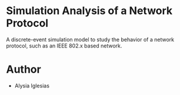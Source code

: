 # Simulation Analysis of a Network Protocol 

A discrete-event simulation model to study the behavior of a network protocol, such as an IEEE 802.x based network. 


# Author

* Alysia Iglesias 





